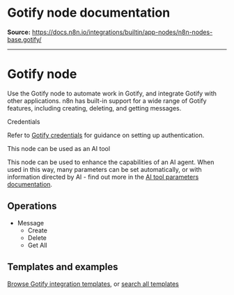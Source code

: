 # Gotify node documentation

**Source:** https://docs.n8n.io/integrations/builtin/app-nodes/n8n-nodes-base.gotify/

---

# Gotify node

Use the Gotify node to automate work in Gotify, and integrate Gotify with other applications. n8n has built-in support for a wide range of Gotify features, including creating, deleting, and getting messages.

Credentials

Refer to [Gotify credentials](../../credentials/gotify/) for guidance on setting up authentication.

This node can be used as an AI tool

This node can be used to enhance the capabilities of an AI agent. When used in this way, many parameters can be set automatically, or with information directed by AI - find out more in the [AI tool parameters documentation](../../../../advanced-ai/examples/using-the-fromai-function/).

## Operations

- Message
  - Create
  - Delete
  - Get All

## Templates and examples

[Browse Gotify integration templates](https://n8n.io/integrations/gotify/), or [search all templates](https://n8n.io/workflows/)
